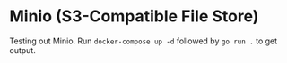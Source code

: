 # Minio (S3-Compatible File Store)

Testing out Minio. Run `docker-compose up -d` followed by `go run .` to 
get output.
